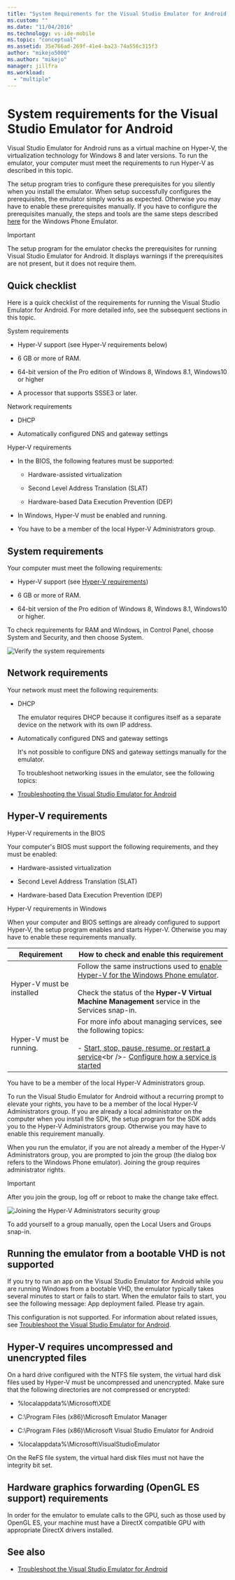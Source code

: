 ```yaml
---
title: "System Requirements for the Visual Studio Emulator for Android | Microsoft Docs"
ms.custom: ""
ms.date: "11/04/2016"
ms.technology: vs-ide-mobile
ms.topic: "conceptual"
ms.assetid: 35e766ad-269f-41e4-ba23-74a556c315f3
author: "mikejo5000"
ms.author: "mikejo"
manager: jillfra
ms.workload:
  - "multiple"
---
```

# System requirements for the Visual Studio Emulator for Android

Visual Studio Emulator for Android runs as a virtual machine on Hyper-V, the virtualization technology for Windows 8 and later versions. To run the emulator, your computer must meet the requirements to run Hyper-V as described in this topic.

The setup program tries to configure these prerequisites for you silently when you install the emulator. When setup successfully configures the prerequisites, the emulator simply works as expected. Otherwise you may have to enable these prerequisites manually. If you have to configure the prerequisites manually, the steps and tools are the same steps described [here](/previous-versions/windows/apps/jj863509\(v=vs.105\)) for the Windows Phone Emulator.

> [!IMPORTANT]
> The setup program for the emulator checks the prerequisites for running Visual Studio Emulator for Android. It displays warnings if the prerequisites are not present, but it does not require them.

## <a name="Checklist"></a> Quick checklist

Here is a quick checklist of the requirements for running the Visual Studio Emulator for Android. For more detailed info, see the subsequent sections in this topic.

System requirements

- Hyper-V support (see Hyper-V requirements below)

- 6 GB or more of RAM.

- 64-bit version of the Pro edition of Windows 8, Windows 8.1, Windows10 or higher

- A processor that supports SSSE3 or later.

Network requirements

- DHCP

- Automatically configured DNS and gateway settings

Hyper-V requirements

- In the BIOS, the following features must be supported:

  - Hardware-assisted virtualization

  - Second Level Address Translation (SLAT)

  - Hardware-based Data Execution Prevention (DEP)

- In Windows, Hyper-V must be enabled and running.

- You have to be a member of the local Hyper-V Administrators group.

## System requirements
 Your computer must meet the following requirements:

- Hyper-V support (see [Hyper-V requirements](#hyper-v-requirements))

- 6 GB or more of RAM.

- 64-bit version of the Pro edition of Windows 8, Windows 8.1, Windows10 or higher.

To check requirements for RAM and Windows, in Control Panel, choose System and Security, and then choose System.

![Verify the system requirements](../cross-platform/media/android_emu_system_requirements.png "Android_Emu_System_Requirements")

## Network requirements

Your network must meet the following requirements:

- DHCP

   The emulator requires DHCP because it configures itself as a separate device on the network with its own IP address.

- Automatically configured DNS and gateway settings

   It's not possible to configure DNS and gateway settings manually for the emulator.

  To troubleshoot networking issues in the emulator, see the following topics:

- [Troubleshooting the Visual Studio Emulator for Android](../cross-platform/troubleshooting-the-visual-studio-emulator-for-android.md)

## Hyper-V requirements

Hyper-V requirements in the BIOS

Your computer's BIOS must support the following requirements, and they must be enabled:

- Hardware-assisted virtualization

- Second Level Address Translation (SLAT)

- Hardware-based Data Execution Prevention (DEP)

Hyper-V requirements in Windows

When your computer and BIOS settings are already configured to support Hyper-V, the setup program enables and starts Hyper-V. Otherwise you may have to enable these requirements manually.

|Requirement|How to check and enable this requirement|
|-----------------|----------------------------------------------|
|Hyper-V must be installed|Follow the same instructions used to [enable Hyper-V for the Windows Phone emulator](/previous-versions/windows/apps/jj863509(v=vs.105)).<br /><br /> Check the status of the **Hyper-V Virtual Machine Management** service in the Services snap-in.|
|Hyper-V must be running.|For more info about managing services, see the following topics:<br /><br /> -   [Start, stop, pause, resume, or restart a service](https://technet.microsoft.com/library/cc736564\(v=WS.10\).aspx)<br />-   [Configure how a service is started](https://technet.microsoft.com/%20library/cc739213\(v=ws.10\))|

 You have to be a member of the local Hyper-V Administrators group.

 To run the Visual Studio Emulator for Android without a recurring prompt to elevate your rights, you have to be a member of the local Hyper-V Administrators group. If you are already a local administrator on the computer when you install the SDK, the setup program for the SDK adds you to the Hyper-V Administrators group. Otherwise you may have to enable this requirement manually.

 When you run the emulator, if you are not already a member of the Hyper-V Administrators group, you are prompted to join the group (the dialog box refers to the Windows Phone emulator). Joining the group requires administrator rights.

> [!IMPORTANT]
> After you join the group, log off or reboot to make the change take effect.

 ![Joining the Hyper&#45;V Administrators security group](../cross-platform/media/android_emu_hyperv_admin.png "Android_Emu_HyperV_Admin")

 To add yourself to a group manually, open the Local Users and Groups snap-in.

## Running the emulator from a bootable VHD is not supported
 If you try to run an app on the Visual Studio Emulator for Android while you are running Windows from a bootable VHD, the emulator typically takes several minutes to start or fails to start. When the emulator fails to start, you see the following message: App deployment failed. Please try again.

 This configuration is not supported. For information about related issues, see [Troubleshoot the Visual Studio Emulator for Android](../cross-platform/troubleshooting-the-visual-studio-emulator-for-android.md).

## Hyper-V requires uncompressed and unencrypted files
 On a hard drive configured with the NTFS file system, the virtual hard disk files used by Hyper-V must be uncompressed and unencrypted. Make sure that the following directories are not compressed or encrypted:

- %localappdata%\Microsoft\XDE

- C:\Program Files (x86)\Microsoft Emulator Manager

- C:\Program Files (x86)\Microsoft Visual Studio Emulator for Android

- %localappdata%\Microsoft\VisualStudioEmulator

On the ReFS file system, the virtual hard disk files must not have the integrity bit set.

## Hardware graphics forwarding (OpenGL ES support) requirements

In order for the emulator to emulate calls to the GPU, such as those used by OpenGL ES, your machine must have a DirectX compatible GPU with appropriate DirectX drivers installed.

## See also

- [Troubleshoot the Visual Studio Emulator for Android](../cross-platform/troubleshooting-the-visual-studio-emulator-for-android.md)
